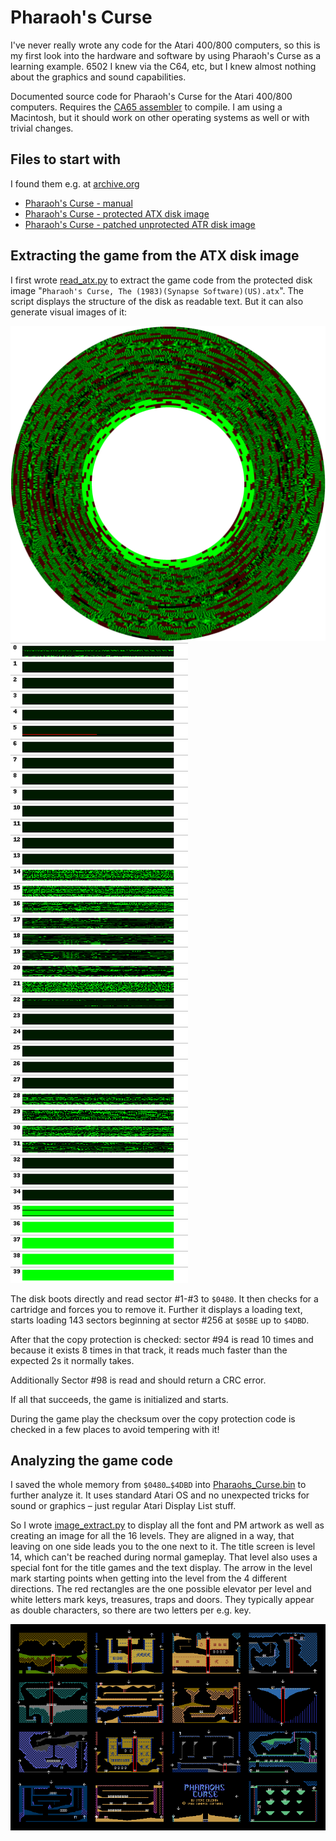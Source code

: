 # Pharaoh's Curse

I've never really wrote any code for the Atari 400/800 computers, so this is my first look into the hardware and software by using Pharaoh's Curse as a learning example. 6502 I knew via the C64, etc, but I knew almost nothing about the graphics and sound capabilities.

Documented source code for Pharaoh's Curse for the Atari 400/800 computers.
Requires the [CA65 assembler](https://cc65.github.io) to compile. I am using a Macintosh, but it should work on other operating systems as well or with trivial changes.


## Files to start with

I found them e.g. at [archive.org](https://archive.org/details/cssa8d_Pharaoh_s_Curse_The_1983_Synapse_Software_US)

- [Pharaoh's Curse - manual](Pharaohs_Curse_Synapse_Software_manual.pdf)
- [Pharaoh's Curse - protected ATX disk image](Pharaohs_Curse.atx)
- [Pharaoh's Curse - patched unprotected ATR disk image](Pharaohs_Curse.atr)


## Extracting the game from the ATX disk image

I first wrote [read_atx.py](read_atx.py) to extract the game code from the protected disk image "`Pharaoh's Curse, The (1983)(Synapse Software)(US).atx`". The script displays the structure of the disk as readable text. But it can also generate visual images of it:

![As a floppy disk](disk_floppy_view.png)
![Individual tracks view](disk_track_view.png)

The disk boots directly and read sector #1-#3 to `$0480`. It then checks for a cartridge and forces you to remove it. Further it displays a loading text, starts loading 143 sectors beginning at sector #256 at `$05BE` up to `$4DBD`.

After that the copy protection is checked: sector #94 is read 10 times and because it exists 8 times in that track, it reads much faster than the expected 2s it normally takes.

Additionally Sector #98 is read and should return a CRC error.

If all that succeeds, the game is initialized and starts.

During the game play the checksum over the copy protection code is checked in a few places to avoid tempering with it!

## Analyzing the game code

I saved the whole memory from `$0480…$4DBD` into [Pharaohs_Curse.bin](Pharaohs_Curse.bin) to further analyze it. It uses standard Atari OS and no unexpected tricks for sound or graphics – just regular Atari Display List stuff.

So I wrote [image_extract.py](image_extract.py) to display all the font and PM artwork as well as creating an image for all the 16 levels. They are aligned in a way, that leaving on one side leads you to the one next to it. The title screen is level 14, which can't be reached during normal gameplay. That level also uses a special font for the title games and the text display. The arrow in the level mark starting points when getting into the level from the 4 different directions. The red rectangles are the one possible elevator per level and white letters mark keys, treasures, traps and doors. They typically appear as double characters, so there are two letters per e.g. key.

![The 16 game levels](levels.png)
